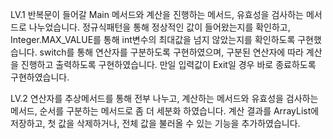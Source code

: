 LV.1
반복문이 들어갈 Main 메서드와 계산을 진행하는 메서드, 유효성을 검사하는 메서드로 나누었습니다.
정규식패턴을 통해 정상적인 값이 들어왔는지를 확인하고, Integer.MAX_VALUE를 통해 int변수의 최대값을 넘지 않았는지를 확인하도록 구현했습니다.
switch를 통해 연산자를 구분하도록 구현하였으며, 구분된 연산자에 따라 계산을 진행하고 출력하도록 구현하였습니다.
만일 입력값이 Exit일 경우 바로 종료하도록 구현하였습니다.

LV.2
연산자를 추상메서드를 통해 전부 나누고, 계산하는 메서드와 유효성을 검사하는 메서드, 순서를 구분하는 메서드로 좀 더 세분화 하였습니다.
계산 결과를 ArrayList에 저장하고, 첫 값을 삭제하거나, 전체 값을 불러올 수 있는 기능을 추가하였습니다.
